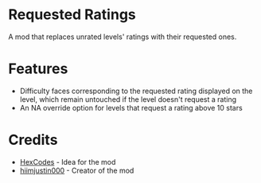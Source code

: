 # Requested Ratings
A mod that replaces unrated levels' ratings with their requested ones.

# Features
- Difficulty faces corresponding to the requested rating displayed on the level, which remain untouched if the level doesn't request a rating
- An NA override option for levels that request a rating above 10 stars

# Credits
- [HexCodes](user:16858187) - Idea for the mod
- [hiimjustin000](user:7466002) - Creator of the mod